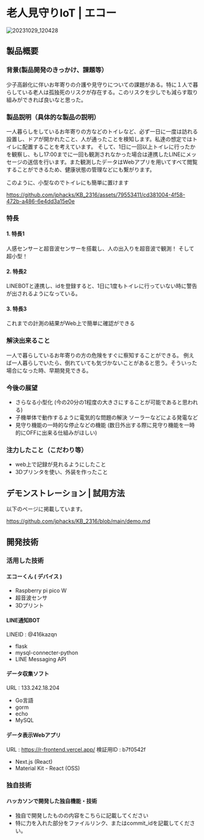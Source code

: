 # 老人見守りIoT | エコー

![20231029_120428](https://github.com/jphacks/KB_2316/assets/79553411/a9677105-5f56-4889-8606-b65f3c534e37)


## 製品概要
### 背景(製品開発のきっかけ、課題等）
少子高齢化に伴いお年寄りの介護や見守りについての課題がある。特に１人で暮らしている老人は孤独死のリスクが存在する。このリスクを少しでも減らす取り組みができれば良いなと思った。
### 製品説明（具体的な製品の説明）
一人暮らしをしているお年寄りの方などのトイレなど、必ず一日に一度は訪れる設置し、ドアが開かれたこと、人が通ったことを検知します。私達の想定ではトイレに配置することを考えています。
そして、1日に一回以上トイレに行ったかを観察し、もし17:00までに一回も観測されなかった場合は連携したLINEにメッセージの送信を行います。また観測したデータはWebアプリを用いてすべて閲覧することができるため、健康状態の管理などにも繋がります。

このように、小型なのでトイレにも簡単に置けます

https://github.com/jphacks/KB_2316/assets/79553411/cd381004-4f58-472b-a486-6e4dd3a15e0e



### 特長
#### 1. 特長1 
人感センサーと超音波センサーを搭載し、人の出入りを超音波で観測！ そして超小型！
#### 2. 特長2　
LINEBOTと連携し、idを登録すると、1日に1度もトイレに行っていない時に警告が出されるようになっている。
#### 3. 特長3　
これまでの計測の結果がWeb上で簡単に確認ができる

### 解決出来ること 
一人で暮らしているお年寄りの方の危険をすぐに察知することができる。
例えば一人暮らしでいたら、倒れていても気づかないことがあると思う。そういった場合になった時、早期発見できる。
### 今後の展望
* さらなる小型化 (今の20分の1程度の大きさにすることが可能であると思われる)
* 子機単体で動作するように電気的な問題の解決 ソーラーなどによる発電など
* 見守り機能の一時的な停止などの機能 (数日外出する際に見守り機能を一時的にOFFに出来る仕組みがほしい)
### 注力したこと（こだわり等）
* web上で記録が見れるようにしたこと
* 3Dプリンタを使い、外装を作ったこと

## デモンストレーション | 試用方法

以下のページに掲載しています。

https://github.com/jphacks/KB_2316/blob/main/demo.md

## 開発技術　
### 活用した技術

#### エコーくん ( デバイス )

* Raspberry pi pico W
* 超音波センサ
* 3Dプリント

#### LINE通知BOT

LINEID : @416kazqn

* flask
* mysql-connecter-python
* LINE Messaging API

#### データ収集ソフト

URL : 133.242.18.204

* Go言語
* gorm
* echo
* MySQL

#### データ表示Webアプリ

URL : https://r-frontend.vercel.app/
検証用ID : b7f0542f

* Next.js (React)
* Material Kit - React (OSS)


### 独自技術
#### ハッカソンで開発した独自機能・技術
* 独自で開発したものの内容をこちらに記載してください
* 特に力を入れた部分をファイルリンク、またはcommit_idを記載してください。
